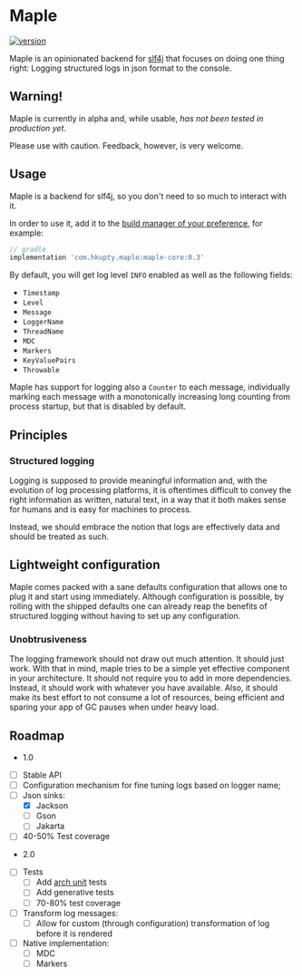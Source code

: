 # Maple

[![version](https://img.shields.io/maven-central/v/com.hkupty.maple/maple-core?style=flat-square)](https://mvnrepository.com/artifact/com.hkupty.maple)

Maple is an opinionated backend for [slf4j](https://github.com/qos-ch/slf4j/) that focuses on doing one thing right: Logging structured logs in json format to the console.

## Warning!

Maple is currently in alpha and, while usable, *has not been tested in production yet*.

Please use with caution. Feedback, however, is very welcome.

## Usage

Maple is a backend for slf4j, so you don't need to so much to interact with it.

In order to use it, add it to the [build manager of your preference](https://mvnrepository.com/artifact/com.hkupty.maple/maple-core/0.3), for example:

```groovy
// gradle
implementation 'com.hkupty.maple:maple-core:0.3'
```

By default, you will get log level `INFO` enabled as well as the following fields:
- `Timestamp`
- `Level`
- `Message`
- `LoggerName`
- `ThreadName`
- `MDC`
- `Markers`
- `KeyValuePairs`
- `Throwable`

Maple has support for logging also a `Counter` to each message, individually marking each message with a monotonically increasing
long counting from process startup, but that is disabled by default.

## Principles

### Structured logging

Logging is supposed to provide meaningful information and, with the evolution of log processing platforms,
it is oftentimes difficult to convey the right information as written, natural text, in a way that it
both makes sense for humans and is easy for machines to process.

Instead, we should embrace the notion that logs are effectively data and should be treated as such.

## Lightweight configuration

Maple comes packed with a sane defaults configuration that allows one to plug it and start using immediately.
Although configuration is possible, by rolling with the shipped defaults one can already reap the benefits of structured
logging without having to set up any configuration.


### Unobtrusiveness

The logging framework should not draw out much attention. It should just work.
With that in mind, maple tries to be a simple yet effective component in your architecture.
It should not require you to add in more dependencies. Instead, it should work with whatever you have available.
Also, it should make its best effort to not consume a lot of resources, being efficient and sparing your app of GC pauses
when under heavy load.

## Roadmap

- 1.0
- [ ] Stable API
- [ ] Configuration mechanism for fine tuning logs based on logger name;
- [ ] Json sinks:
  - [x] Jackson
  - [ ] Gson
  - [ ] Jakarta
- [ ] 40-50% Test coverage

- 2.0
- [ ] Tests
  - [ ] Add [arch unit](https://www.archunit.org/) tests
  - [ ] Add generative tests
  - [ ] 70-80% test coverage
- [ ] Transform log messages:
  - [ ] Allow for custom (through configuration) transformation of log before it is rendered
- [ ] Native implementation:
  - [ ] MDC
  - [ ] Markers
